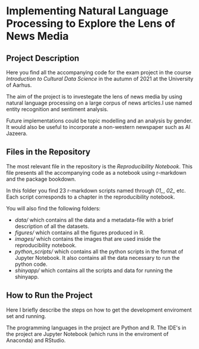 # Implementing Natural Language Processing to Explore the Lens of News Media


## Project Description

Here you find all the accompanying code for the exam project in the course *Introduction to Cultural Data Science*
in the autumn of 2021 at the University of Aarhus.

The aim of the project is to investegate the lens of news media by using natural
language processing on a large corpus of news articles.I use named entity recognition and sentiment analysis. 

Future implementations could be topic modelling and an analysis by gender. 
It would also be useful to incorporate a non-western newspaper such as Al Jazeera.   

## Files in the Repository

The most relevant file in the repository is the *Reproducibility Notebook*. 
This file presents all the accompanying code as a notebook using r-markdown and the package bookdown. 

In this folder you find 23 r-markdown scripts named through *01_*, *02_* etc. Each script
corresponds to a chapter in the reproducibility notebook. 

You will also find the following folders:

* *data/* which contains all the data and a metadata-file with a brief description of all the datasets.
* *figures/* which contains all the figures produced in R.
* *images/* which contains the images that are used inside the reproducibility notebook.
* *python_scripts/* which contains all the python scripts in the format of Jupyter Notebook. It also contains all the data necessary to run the python code.
* *shinyapp/* which contains all the scripts and data for running the shinyapp. 

## How to Run the Project

Here I briefly describe the steps on how to get the development enviroment set and running. 

The programming languages in the project are Python and R.
The IDE's in the project are Jupyter Notebook (which runs in the enviroment of Anaconda) and RStudio.






